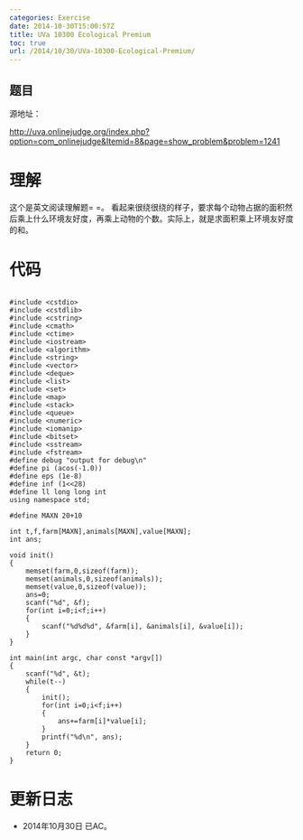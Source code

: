```yaml
---
categories: Exercise
date: 2014-10-30T15:00:57Z
title: UVa 10300 Ecological Premium
toc: true
url: /2014/10/30/UVa-10300-Ecological-Premium/
---
```


## 题目
源地址：

http://uva.onlinejudge.org/index.php?option=com_onlinejudge&Itemid=8&page=show_problem&problem=1241

# 理解
这个是英文阅读理解题= =。
看起来很绕很绕的样子，要求每个动物占据的面积然后乘上什么环境友好度，再乘上动物的个数。实际上，就是求面积乘上环境友好度的和。

<!--more-->

# 代码

```

#include <cstdio>
#include <cstdlib>
#include <cstring>
#include <cmath>
#include <ctime>
#include <iostream>
#include <algorithm>
#include <string>
#include <vector>
#include <deque>
#include <list>
#include <set>
#include <map>
#include <stack>
#include <queue>
#include <numeric>
#include <iomanip>
#include <bitset>
#include <sstream>
#include <fstream>
#define debug "output for debug\n"
#define pi (acos(-1.0))
#define eps (1e-8)
#define inf (1<<28)
#define ll long long int
using namespace std;

#define MAXN 20+10

int t,f,farm[MAXN],animals[MAXN],value[MAXN];
int ans;

void init()
{
    memset(farm,0,sizeof(farm));
    memset(animals,0,sizeof(animals));
    memset(value,0,sizeof(value));
    ans=0;
    scanf("%d", &f);
    for(int i=0;i<f;i++)
    {
        scanf("%d%d%d", &farm[i], &animals[i], &value[i]);
    }
}

int main(int argc, char const *argv[])
{
	scanf("%d", &t);
	while(t--)
    {
        init();
        for(int i=0;i<f;i++)
        {
            ans+=farm[i]*value[i];
        }
        printf("%d\n", ans);
    }
	return 0;
}

```

# 更新日志
- 2014年10月30日 已AC。